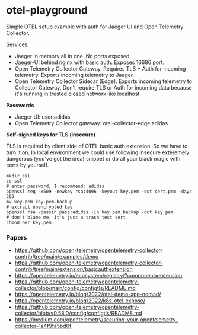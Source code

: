 # otel-playground

Simple OTEL setup example with auth for Jaeger UI and Open Telemetry Collector.

Services:
- Jaeger in memory all in one. No ports exposed.
- Jaeger-UI behind nginx with basic auth. Exposes 16686 port.
- Open Telemetry Collector Gateway. Requires TLS + Auth for incoming telemetry. Exports incoming telemetry to Jaeger.
- Open Telemetry Collector Sidecar (Edge). Exports incoming telemetry to Collector Gateway. Don't require TLS or Auth for incoming data because it's running in trusted closed network like localhost.   

**Passwords**

- Jaeger UI: user:adidas
- Open Telemetry Collector gateway: otel-collector-edge:adidas

**Self-signed keys for TLS (insecure)**

TLS is required by client side of OTEL basic auth extension. So we have to turn it on. In local environment we could use following insecure exteremely dangerous (you've got the idea) snippet or do all your black magic with certs by yourself.
```shell
mkdir ssl
cd ssl
# enter password, I recommend: adidas
openssl req -x509 -newkey rsa:4096 -keyout key.pem -out cert.pem -days 365
mv key.pem key.pem.backup
# extract unencrypted key
openssl rsa -passin pass:adidas -in key.pem.backup -out key.pem
# don't blame me, it's just a trash test cert
chmod o+r key.pem
```

### Papers

- https://github.com/open-telemetry/opentelemetry-collector-contrib/tree/main/examples/demo
- https://github.com/open-telemetry/opentelemetry-collector-contrib/tree/main/extension/basicauthextension
- https://opentelemetry.io/ecosystem/registry/?component=extension
- https://github.com/open-telemetry/opentelemetry-collector/blob/main/config/configtls/README.md
- https://opentelemetry.io/blog/2022/otel-demo-app-nomad/
- https://opentelemetry.io/blog/2022/k8s-otel-expose/
- https://github.com/open-telemetry/opentelemetry-collector/blob/v0.58.0/config/configtls/README.md
- https://medium.com/opentelemetry/securing-your-opentelemetry-collector-1a4f9fa5bd6f